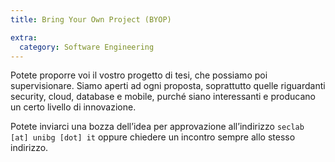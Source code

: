 ```yaml
---
title: Bring Your Own Project (BYOP)

extra:
  category: Software Engineering
---
```


Potete proporre voi il vostro progetto di tesi, che possiamo poi supervisionare.
Siamo aperti ad ogni proposta, soprattutto quelle riguardanti security, cloud,
database e mobile, purché siano interessanti e producano un certo livello di
innovazione.

Potete inviarci una bozza dell’idea per approvazione all’indirizzo
`seclab [at] unibg [dot] it` oppure chiedere un incontro sempre allo stesso
indirizzo.
